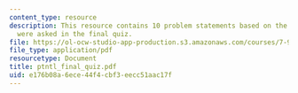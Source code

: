 ```yaml
---
content_type: resource
description: This resource contains 10 problem statements based on the subject, that
  were asked in the final quiz.
file: https://ol-ocw-studio-app-production.s3.amazonaws.com/courses/7-90j-computational-functional-genomics-spring-2005/e176b08a6ece44f4cbf3eecc51aac17f_ptntl_final_quiz.pdf
file_type: application/pdf
resourcetype: Document
title: ptntl_final_quiz.pdf
uid: e176b08a-6ece-44f4-cbf3-eecc51aac17f
---
```

